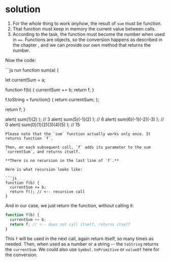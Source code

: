 # solution

1. For the whole thing to work _anyhow_, the result of `sum` must be function.
2. That function must keep in memory the current value between calls.
3. According to the task, the function must become the number when used in `==`. Functions are objects, so the conversion happens as described in the chapter , and we can provide our own method that returns the number.

Now the code:

\`\`\`js run function sum\(a\) {

let currentSum = a;

function f\(b\) { currentSum += b; return f; }

f.toString = function\(\) { return currentSum; };

return f; }

alert\( sum\(1\)\(2\) \); // 3 alert\( sum\(5\)\(-1\)\(2\) \); // 6 alert\( sum\(6\)\(-1\)\(-2\)\(-3\) \); // 0 alert\( sum\(0\)\(1\)\(2\)\(3\)\(4\)\(5\) \); // 15

```text
Please note that the `sum` function actually works only once. It returns function `f`.

Then, on each subsequent call, `f` adds its parameter to the sum `currentSum`, and returns itself.

**There is no recursion in the last line of `f`.**

Here is what recursion looks like:

```js
function f(b) {
  currentSum += b;
  return f(); // <-- recursive call
}
```

And in our case, we just return the function, without calling it:

```javascript
function f(b) {
  currentSum += b;
  return f; // <-- does not call itself, returns itself
}
```

This `f` will be used in the next call, again return itself, so many times as needed. Then, when used as a number or a string -- the `toString` returns the `currentSum`. We could also use `Symbol.toPrimitive` or `valueOf` here for the conversion.

